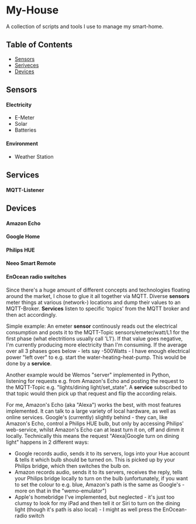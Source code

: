 # My-House

A collection of scripts and tools I use to manage my smart-home.

## Table of Contents

 - [Sensors](#sensors)
 - [Seriveces](#services)
 - [Devices](#devices)
 
 
 ## Sensors
 #### Electricity
 * E-Meter
 * Solar
 * Batteries
 
 
 #### Environment
 * Weather Station
 
 
 ## Services
 #### MQTT-Listener
 
 
 ## Devices
 #### Amazon Echo
 #### Google Home
 #### Philips HUE
 #### Neeo Smart Remote
 #### EnOcean radio switches
 
 
 Since there's a huge amount of different concepts and technologies floating around the market, I chose to glue it all together via MQTT. Diverse **sensors** meter things at various (network-) locations and dump their values to an MQTT-Broker.
 **Services** listen to specific 'topics' from the MQTT broker and then act accordingly.
 
 Simple example: An emeter **sensor** continously reads out the electrical consumption and posts it to the MQTT-Topic sensors/emeter/watt/L1 for the first phase (what electritions usually call 'L1'). If that value goes negative, I'm currently producing more electricity than I'm consuming. If the average over all 3 phases goes below - lets say -500Watts - I have enough electrical power "left over" to e.g. start the water-heating-heat-pump. This would be done by a **service**.
 
 Another example would be Wemos "server" implemented in Python, listening for requests e.g. from Amazon's Echo and posting the request to the MQTT-Topic e.g. "lights/dining light/set_state". A **service** subscribed to that topic would then pick up that request and flip the according relais.
 
 
 For me, Amazon's Echo (aka "Alexa") works the best, with most features implemented. It can talk to a large variety of local hardware, as well as online services. Google's (currently) slightly behind - they can, like Amazon's Echo, control a Philips HUE bulb, but only by accessing Philips' web-service, whilst Amazon's Echo can at least turn it on, off and dimm it locally. Technically this means the request "Alexa|Google turn on dining light" happens in 2 different ways:
 - Google records audio, sends it to its servers, logs into your Hue account & tells it which bulb should be turned on. This is picked up by your Philips bridge, which then switches the bulb on.
 - Amazon records audio, sends it to its servers, receives the reply, tells your Philips bridge locally to turn on the bulb (unfortunately, if you want to set the colour to e.g. blue, Amazon's path is the same as Google's - more on that in the "wemo-emulator")
 - Apple's homebridge I've implemented, but neglected - it's just too clumsy to look for my iPad and then tell it or Siri to turn on the dining light (though it's path is also local) - I might as well press the EnOcean-radio switch
 
 
 
